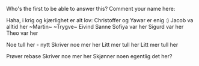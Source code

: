 Who's the first to be able to answer this?
Comment your name here: 

Haha, i krig og kjærlighet er alt lov:
Christoffer og Yawar er enig :) 
Jacob va alltid her
~Martin~
~Trygve~
Eivind
Sanne
Sofiya var her
Sigurd var her
Theo var her

Noe tull her - nytt
Skriver noe mer her
Litt mer tull her
Litt mer tull her

Prøver rebase
Skriver noe mer her
Skjønner noen egentlig det her?
